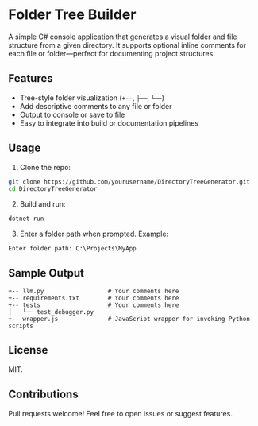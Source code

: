 # Folder Tree Builder

A simple C# console application that generates a visual folder and file structure from a given directory. It supports optional inline comments for each file or folder—perfect for documenting project structures.

## Features

- Tree-style folder visualization (`+--`, `├──`, `└──`)
- Add descriptive comments to any file or folder
- Output to console or save to file
- Easy to integrate into build or documentation pipelines

## Usage

1. Clone the repo:

```bash
git clone https://github.com/yourusername/DirectoryTreeGenerator.git
cd DirectoryTreeGenerator
```

2. Build and run:

```bash
dotnet run
```

3. Enter a folder path when prompted. Example:

```plaintext
Enter folder path: C:\Projects\MyApp
```

## Sample Output

```
+-- llm.py                  # Your comments here
+-- requirements.txt        # Your comments here
+-- tests                   # Your comments here
│   └── test_debugger.py
+-- wrapper.js              # JavaScript wrapper for invoking Python scripts
```

## License

MIT.

## Contributions

Pull requests welcome! Feel free to open issues or suggest features.
